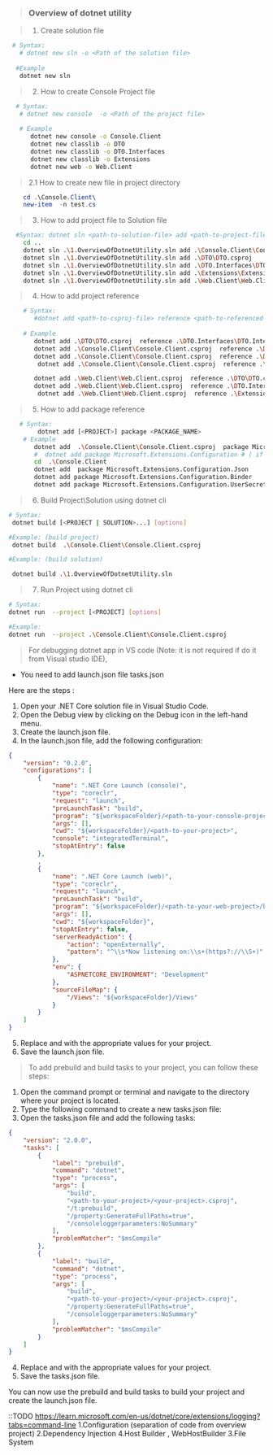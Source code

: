 > ### Overview of dotnet utility

> 1. Create solution file

```sh
 # Syntax:
   # dotnet new sln -o <Path of the solution file>
 
  #Example
   dotnet new sln 
```
> 2. How to create Console Project file
```sh
  # Syntax: 
   # dotnet new console  -o <Path of the project file>
  
   # Example
      dotnet new console -o Console.Client
      dotnet new classlib -o DTO
      dotnet new classlib -o DTO.Interfaces
      dotnet new classlib -o Extensions
      dotnet new web -o Web.Client
 ```  
>   2.1 How to create new file in project directory

```powershell 
    cd .\Console.Client\
    new-item  -n test.cs
``` 
> 3. How to add project file to Solution file 

```sh  
  #Syntax: dotnet sln <path-to-solution-file> add <path-to-project-file> 
    cd ..
    dotnet sln .\1.OverviewOfDotnetUtility.sln add .\Console.Client\Console.Client.csproj
    dotnet sln .\1.OverviewOfDotnetUtility.sln add .\DTO\DTO.csproj 
    dotnet sln .\1.OverviewOfDotnetUtility.sln add .\DTO.Interfaces\DTO.Interfaces.csproj
    dotnet sln .\1.OverviewOfDotnetUtility.sln add .\Extensions\Extensions.csproj
    dotnet sln .\1.OverviewOfDotnetUtility.sln add .\Web.Client\Web.Client.csproj
```
> 4. How to add project reference

```sh 
    # Syntax: 
       #dotnet add <path-to-csproj-file> reference <path-to-referenced-project-csproj-file>
     
    # Example
       dotnet add .\DTO\DTO.csproj  reference .\DTO.Interfaces\DTO.Interfaces.csproj
       dotnet add .\Console.Client\Console.Client.csproj  reference .\DTO\DTO.csproj
       dotnet add .\Console.Client\Console.Client.csproj  reference .\DTO.Interfaces\DTO.Interfaces.csproj
        dotnet add .\Console.Client\Console.Client.csproj  reference .\Extensions\Extensions.csproj

       dotnet add .\Web.Client\Web.Client.csproj  reference .\DTO\DTO.csproj
       dotnet add .\Web.Client\Web.Client.csproj  reference .\DTO.Interfaces\DTO.Interfaces.csproj
        dotnet add .\Web.Client\Web.Client.csproj  reference .\Extensions\Extensions.csproj

```
 > 5. How to add package reference 
 
 ```sh
    # Syntax: 
         dotnet add [<PROJECT>] package <PACKAGE_NAME>
     # Example   
        dotnet add  .\Console.Client\Console.Client.csproj  package Microsoft.Extensions.Configuration      
        #  dotnet add package Microsoft.Extensions.Configuration # ( if you are in the project directory )
        cd  .\Console.Client
        dotnet add  package Microsoft.Extensions.Configuration.Json  
        dotnet add package Microsoft.Extensions.Configuration.Binder
        dotnet add package Microsoft.Extensions.Configuration.UserSecrets
```
> 6. Build Project\Solution using dotnet cli

```sh
# Syntax:
 dotnet build [<PROJECT | SOLUTION>...] [options]

#Example: (build project)
 dotnet build  .\Console.Client\Console.Client.csproj

#Example: (build solution) 

 dotnet build .\1.OverviewOfDotnetUtility.sln

```

> 7. Run Project using dotnet cli 

```sh
# Syntax:
dotnet run  --project [<PROJECT] [options]

#Example:
dotnet run  --project .\Console.Client\Console.Client.csproj
```

> For debugging dotnet app in VS code  (Note:  it is not required if do it from Visual studio IDE),
  
 - You need to add launch.json file tasks.json 
 
 Here are the steps :
 
  1. Open your .NET Core solution file in Visual Studio Code.
  2. Open the Debug view by clicking on the Debug icon in the left-hand menu.
  3. Create the launch.json file.
  4. In the launch.json file, add the following configuration:

```json
{
    "version": "0.2.0",
    "configurations": [
        {
            "name": ".NET Core Launch (console)",
            "type": "coreclr",
            "request": "launch",
            "preLaunchTask": "build",
            "program": "${workspaceFolder}/<path-to-your-console-project>/bin/Debug/net<version>/<your-console-project>.dll",
            "args": [],
            "cwd": "${workspaceFolder}/<path-to-your-project>",
            "console": "integratedTerminal",
            "stopAtEntry": false
        },
        ,
        {
            "name": ".NET Core Launch (web)",
            "type": "coreclr",
            "request": "launch",
            "preLaunchTask": "build",
            "program": "${workspaceFolder}/<path-to-your-web-project>/bin/Debug/net<version>/<your-web-project>.dll",
            "args": [],
            "cwd": "${workspaceFolder}",
            "stopAtEntry": false,
            "serverReadyAction": {
                "action": "openExternally",
                "pattern": "^\\s*Now listening on:\\s+(https?://\\S+)"
            },
            "env": {
                "ASPNETCORE_ENVIRONMENT": "Development"
            },
            "sourceFileMap": {
                "/Views": "${workspaceFolder}/Views"
            }
        }
    ]
}
```
  5. Replace <path-to-your-project> and <your-project> with the appropriate values for your project.
  6. Save the launch.json file.

> To add prebuild and build tasks to your project, you can follow these steps:

   1. Open the command prompt or terminal and navigate to the directory where your project is located.
   2. Type the following command to create a new tasks.json file:
   3. Open the tasks.json file and add the following tasks:
```json
{
    "version": "2.0.0",
    "tasks": [
        {
            "label": "prebuild",
            "command": "dotnet",
            "type": "process",
            "args": [
                "build",
                "<path-to-your-project>/<your-project>.csproj",
                "/t:prebuild",
                "/property:GenerateFullPaths=true",
                "/consoleloggerparameters:NoSummary"
            ],
            "problemMatcher": "$msCompile"
        },
        {
            "label": "build",
            "command": "dotnet",
            "type": "process",
            "args": [
                "build",
                "<path-to-your-project>/<your-project>.csproj",
                "/property:GenerateFullPaths=true",
                "/consoleloggerparameters:NoSummary"
            ],
            "problemMatcher": "$msCompile"
        }
    ]
}
```
4. Replace <path-to-your-project> and <your-project> with the appropriate values for your project.
5. Save the tasks.json file.
 
You can now use the prebuild and build tasks to build your project and create the launch.json file.


::TODO
https://learn.microsoft.com/en-us/dotnet/core/extensions/logging?tabs=command-line
1.Configuration (separation of code from overview project)
2.Dependency Injection 
4.Host Builder , WebHostBuilder
3.File System
